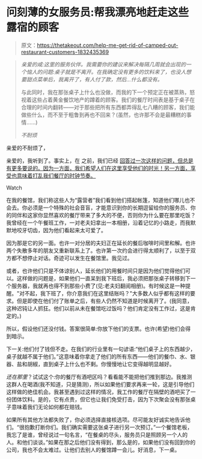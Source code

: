 # 问刻薄的女服务员:帮我漂亮地赶走这些露宿的顾客

> 原文：<https://thetakeout.com/help-me-get-rid-of-camped-out-restaurant-customers-1832435369>

> *亲爱的咸:这里的服务伙伴。我需要你的建议来解决每隔几周就会出现的一个恼人的问题:桌子就是不离开。在我确定没有更多的饮料来了，也没人想要甜点菜单后，我离开了，有人付了款，然后…什么都没有。*
> 
> 与此同时，我在那张桌子上什么也没做，而我的下一个预定正在被蒸熟，怒视着这些占着黄金餐饮地产的蹲着的顾客。我们的餐厅时间表是基于桌子在合理的时间内翻转——对于那些把所有东西都弄得乱七八糟的顾客，我们能做些什么，而不至于粗鲁到再也不回来？(虽然，也许那不会是最糟糕的事情……)
> 
> *不耐烦*

亲爱的不耐烦了，

亲爱的，我听到了。事实上，在 之前，我们已经 [回答过一次这样的问题，但总是有更多要说的。因为一方面，我们希望人们在这里享受他们的时光！另一方面，享受也意味着打乱我们餐厅的时钟节奏。](https://thetakeout.com/how-can-i-get-rid-of-lingering-customers-who-hang-out-f-1827452228#_ga=2.159127612.743721320.1549236054-1235910833.1537835469)

Watch

在我的餐馆，我们称这些人为“露营者”我们看到他们搭起帐篷，知道他们哪儿也不会去。你必须是一个特殊的社会音盲，才能意识到你的长期逗留给你的服务员、你的同伴和这家你显然喜欢的餐厅带来了多大的不便，否则你为什么要在那里吃饭？我曾经在一个午餐班工作，一对老夫妇拿出一本相册，沿着记忆的小路走，而我默默地咬牙切齿，因为他们看起来太可爱了。

因为那是它的另一面。也许一对分居的夫妇正在延长的餐后咖啡时间里和解。也许两个失散多年的朋友又重新联系上了。也许第一次约会进行得太顺利了，以至于双方都不想停止对话。奇迹可以发生在餐馆里。我见过。

或者，也许他们只是不体谅别人，延长他们的用餐时间只是因为他们觉得他们可以。这样做的问题是，如果他们一直呆到我下班后，我必须把那张桌子转移到下一个服务器，我就再也得不到那些小费了(见:老夫妇翻阅相册)。有时候这是一种提醒。"对不起，我下班了，你介意我们在这里结账吗？"大多数人似乎都有这样的要求。但是即使在他们付了账单之后，有些人仍然不知道是时候离开了。(我同意，这种迟钝让人抓狂。他们以前从未在餐馆吃过饭吗？他们肯定没有工作过，这是肯定的。)

所以，假设他们还没付钱。答案很简单:你放下他们的支票。也许(希望)他们会得到暗示。

下一关:他们付了钱但不走。在我们的行业里有一句谚语:“他们桌子上的东西越少，桌子就越不属于他们。”这意味着你拿走了他们的所有东西——他们的餐巾、水、银器、盐和胡椒，直到桌子上什么也不剩。你慢慢地让它变得越明显越好。

*还在那里*？试试这个:你的餐厅有酒吧区吗？看看能不能把他们推到那边。我推测这群人在喝酒(我不知道，只是猜测)，所以如果他们要求再来一轮，这是引导他们这样做的绝佳机会。我甚至遇到过这样的情况，我工作的餐厅在隔壁的酒吧买了一份团体饮料。是的，它有点贵，但它也让我们免受打击，因为下次聚会没有那张桌子意味着我们无论如何都在赔钱。

如果所有其他方法都失败了，你必须选择直接核选项。尽可能友好诚实地告诉他们。“很抱歉打断你们。我们确实需要这张桌子进行另一次预订。”一个餐馆老板，我忘了是谁，曾经说过一句名言，“在餐桌的尽头，服务员只是照顾另一个人的人。和他们谈谈。”如果在那之后他们没有得到，那么是的，如果他们没有回到你的公司，我也不会太难过。让他们去别人的餐馆蹲一会儿。好消息，下一桌。
